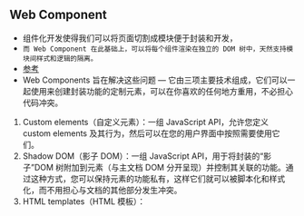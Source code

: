 ## Web Component
* 组件化开发使得我们可以将页面切割成模块便于封装和开发，
* `而 Web Component 在此基础上，可以将每个组件渲染在独立的 DOM 树中，天然支持模块间样式和逻辑的隔离。`
* [参考]("https://codesandbox.io/s/snowy-darkness-jmdip7?file=/index.html")
* Web Components 旨在解决这些问题 — 它由三项主要技术组成，它们可以一起使用来创建封装功能的定制元素，可以在你喜欢的任何地方重用，不必担心代码冲突。
1. Custom elements（自定义元素）：一组 JavaScript API，允许您定义 custom elements 及其行为，然后可以在您的用户界面中按照需要使用它们。
2. Shadow DOM（影子 DOM）：一组 JavaScript API，用于将封装的“影子”DOM 树附加到元素（与主文档 DOM 分开呈现）并控制其关联的功能。通过这种方式，您可以保持元素的功能私有，这样它们就可以被脚本化和样式化，而不用担心与文档的其他部分发生冲突。
3. HTML templates（HTML 模板）： <template> 和 <slot> 元素使您可以编写不在呈现页面中显示的标记模板。然后它们可以作为自定义元素结构的基础被多次重用。


#### Custom Elements
* 一组 Javascript API，允许您定义 Custom Elements 及其行为，然后在您的用户界面中按照需要使用它们。
```ts
// custom button
class CustomButton extends HTMLElement {
  constructor() {
    super();
    const button = document.createElement("button");
    button.innerText = this.getAttribute("name") || "custom button";
    button.disabled = true;
    this.appendChild(button);
  }
}

window.customElements.define("custom-button", CustomButton);
```


